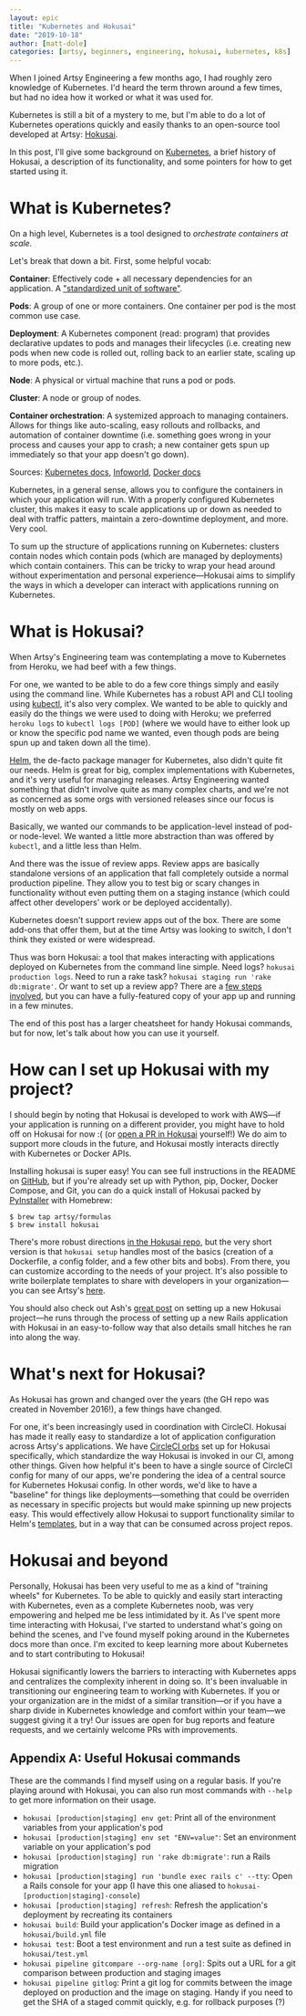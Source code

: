 ```yaml
---
layout: epic
title: "Kubernetes and Hokusai"
date: "2019-10-18"
author: [matt-dole]
categories: [artsy, beginners, engineering, hokusai, kubernetes, k8s]
---
```


When I joined Artsy Engineering a few months ago, I had roughly zero knowledge of Kubernetes. I'd heard the term
thrown around a few times, but had no idea how it worked or what it was used for.

Kubernetes is still a bit of a mystery to me, but I'm able to do a lot of Kubernetes operations quickly and easily
thanks to an open-source tool developed at Artsy: [Hokusai](https://github.com/artsy/hokusai).

In this post, I'll give some background on [Kubernetes](https://kubernetes.io), a brief history of Hokusai, a
description of its functionality, and some pointers for how to get started using it.

<!-- more -->

# What is Kubernetes?

On a high level, Kubernetes is a tool designed to _orchestrate containers at scale._

Let's break that down a bit. First, some helpful vocab:

**Container**: Effectively code + all necessary dependencies for an application. A
["standardized unit of software"](https://www.docker.com/resources/what-container).

**Pods**: A group of one or more containers. One container per pod is the most common use case.

**Deployment**: A Kubernetes component (read: program) that provides declarative updates to pods and manages their
lifecycles (i.e. creating new pods when new code is rolled out, rolling back to an earlier state, scaling up to
more pods, etc.).

**Node**: A physical or virtual machine that runs a pod or pods.

**Cluster**: A node or group of nodes.

**Container orchestration**: A systemized approach to managing containers. Allows for things like auto-scaling,
easy rollouts and rollbacks, and automation of container downtime (i.e. something goes wrong in your process and
causes your app to crash; a new container gets spun up immediately so that your app doesn't go down).

Sources: [Kubernetes docs](https://kubernetes.io/docs/concepts/overview/what-is-kubernetes/),
[Infoworld](https://www.infoworld.com/article/3268073/what-is-kubernetes-your-next-application-platform.html),
[Docker docs](https://www.docker.com/resources/what-container)

Kubernetes, in a general sense, allows you to configure the containers in which your application will run. With a
properly configured Kubernetes cluster, this makes it easy to scale applications up or down as needed to deal with
traffic patters, maintain a zero-downtime deployment, and more. Very cool.

To sum up the structure of applications running on Kubernetes: clusters contain nodes which contain pods (which are
managed by deployments) which contain containers. This can be tricky to wrap your head around without
experimentation and personal experience—Hokusai aims to simplify the ways in which a developer can interact with
applications running on Kubernetes.

# What is Hokusai?

When Artsy's Engineering team was contemplating a move to Kubernetes from Heroku, we had beef with a few things.

For one, we wanted to be able to do a few core things simply and easily using the command line. While Kubernetes
has a robust API and CLI tooling using [kubectl](https://kubernetes.io/docs/reference/kubectl/overview/), it's also
very complex. We wanted to be able to quickly and easily do the things we were used to doing with Heroku; we
preferred `heroku logs` to `kubectl logs [POD]` (where we would have to either look up or know the specific pod
name we wanted, even though pods are being spun up and taken down all the time).

[Helm](https://helm.sh), the de-facto package manager for Kubernetes, also didn't quite fit our needs. Helm is
great for big, complex implementations with Kubernetes, and it's very useful for managing releases. Artsy
Engineering wanted something that didn't involve quite as many complex charts, and we're not as concerned as some
orgs with versioned releases since our focus is mostly on web apps.

Basically, we wanted our commands to be application-level instead of pod- or node-level. We wanted a little more
abstraction than was offered by `kubectl`, and a little less than Helm.

And there was the issue of review apps. Review apps are basically standalone versions of an application that fall
completely outside a normal production pipeline. They allow you to test big or scary changes in functionality
without even putting them on a staging instance (which could affect other developers' work or be deployed
accidentally).

Kubernetes doesn't support review apps out of the box. There are some add-ons that offer them, but at the time
Artsy was looking to switch, I don't think they existed or were widespread.

Thus was born Hokusai: a tool that makes interacting with applications deployed on Kubernetes from the command line
simple. Need logs? `hokusai production logs`. Need to run a rake task? `hokusai staging run 'rake db:migrate'`. Or
want to set up a review app? There are a
[few steps involved](https://github.com/artsy/hokusai/blob/master/docs/Review_Apps.md), but you can have a
fully-featured copy of your app up and running in a few minutes.

The end of this post has a larger cheatsheet for handy Hokusai commands, but for now, let's talk about how you can
use it yourself.

# How can I set up Hokusai with my project?

I should begin by noting that Hokusai is developed to work with AWS—if your application is running on a different
provider, you might have to hold off on Hokusai for now :( (or
[open a PR in Hokusai](https://github.com/artsy/hokusai) yourself!) We do aim to support more clouds in the future,
and Hokusai mostly interacts directly with Kubernetes or Docker APIs.

Installing hokusai is super easy! You can see full instructions in the README on
[GitHub](https://github.com/artsy/hokusai), but if you're already set up with Python, pip, Docker, Docker Compose,
and Git, you can do a quick install of Hokusai packed by [PyInstaller](https://www.pyinstaller.org/) with Homebrew:

```
$ brew tap artsy/formulas
$ brew install hokusai
```

There's more robust directions
[in the Hokusai repo](https://github.com/artsy/hokusai/blob/master/docs/Getting_Started.md), but the very short
version is that `hokusai setup` handles most of the basics (creation of a Dockerfile, a config folder, and a few
other bits and bobs). From there, you can customize according to the needs of your project. It's also possible to
write boilerplate templates to share with developers in your organization—you can see Artsy's
[here](https://github.com/artsy/artsy-hokusai-templates).

You should also check out Ash's [great post](https://artsy.github.io/blog/2018/01/24/kubernetes-and-hokusai/) on
setting up a new Hokusai project—he runs through the process of setting up a new Rails application with Hokusai in
an easy-to-follow way that also details small hitches he ran into along the way.

# What's next for Hokusai?

As Hokusai has grown and changed over the years (the GH repo was created in November 2016!), a few things have
changed.

For one, it's been increasingly used in coordination with CircleCI. Hokusai has made it really easy to standardize
a lot of application configuration across Artsy's applications. We have
[CircleCI orbs](https://github.com/artsy/orbs/blob/master/src/hokusai) set up for Hokusai specifically, which
standardize the way Hokusai is invoked in our CI, among other things. Given how helpful it's been to have a single
source of CircleCI config for many of our apps, we're pondering the idea of a central source for Kubernetes Hokusai
config. In other words, we'd like to have a "baseline" for things like deployments—something that could be
overriden as necessary in specific projects but would make spinning up new projects easy. This would effectively
allow Hokusai to support functionality similar to Helm's [templates](https://helm.sh/docs/chart_template_guide/),
but in a way that can be consumed across project repos.

# Hokusai and beyond

Personally, Hokusai has been very useful to me as a kind of "training wheels" for Kubernetes. To be able to quickly
and easily start interacting with Kubernetes, even as a complete Kubernetes noob, was very empowering and helped me
be less intimidated by it. As I've spent more time interacting with Hokusai, I've started to understand what's
going on behind the scenes, and I've found myself poking around in the Kubernetes docs more than once. I'm excited
to keep learning more about Kubernetes and to start contributing to Hokusai!

Hokusai significantly lowers the barriers to interacting with Kubernetes apps and centralizes the complexity
inherent in doing so. It's been invaluable in transitioning our engineering team to working with Kubernetes. If you
or your organization are in the midst of a similar transition—or if you have a sharp divide in Kubernetes knowledge
and comfort within your team—we suggest giving it a try! Our issues are open for bug reports and feature requests,
and we certainly welcome PRs with improvements.

## Appendix A: Useful Hokusai commands

These are the commands I find myself using on a regular basis. If you're playing around with Hokusai, you can also
run most commands with `--help` to get more information on their usage.

- `hokusai [production|staging] env get`: Print all of the environment variables from your application's pod
- `hokusai [production|staging] env set "ENV=value"`: Set an environment variable on your application's pod
- `hokusai [production|staging] run 'rake db:migrate'`: run a Rails migration
- `hokusai [production|staging] run 'bundle exec rails c' --tty`: Open a Rails console for your app (I have this
  one aliased to `hokusai-[production|staging]-console`)
- `hokusai [production|staging] refresh`: Refresh the application's deployment by recreating its containers
- `hokusai build`: Build your application's Docker image as defined in a `hokusai/build.yml` file
- `hokusai test`: Boot a test environment and run a test suite as defined in `hokusai/test.yml`
- `hokusai pipeline gitcompare --org-name [org]`: Spits out a URL for a git comparison between production and
  staging images
- `hokusai pipeline gitlog`: Print a git log for commits between the image deployed on production and the image on
  staging. Handy if you need to get the SHA of a staged commit quickly, e.g. for rollback purposes (?)
